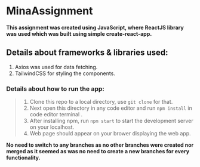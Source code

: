 # MinaAssignment

**This assignment was created using JavaScript, where ReactJS library was used which was built using simple create-react-app.**

## Details about frameworks & libraries used:
<ol>
 <li>Axios was used for data fetching.</li> 
 <li>TailwindCSS for styling the components.</li>
</ol>
  
### Details about how to run the app:

>1. Clone this repo to a local directory, use `git clone` for that.
>2. Next open this directory in any code editor and run `npm install` in code editor terminal .
>3. After installing npm, run `npm start` to start the development server on your localhost.
>4. Web page should appear on your brower displaying the web app.

**No need to switch to any branches as no other branches were created nor merged as it seemed as was no need to create a new branches for every functionality.**

  
